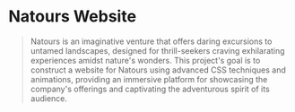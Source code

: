 # Natours Website

> Natours is an imaginative venture that offers daring excursions to untamed landscapes, designed for thrill-seekers craving exhilarating experiences amidst nature's wonders. This project's goal is to construct a website for Natours using advanced CSS techniques and animations, providing an immersive platform for showcasing the company's offerings and captivating the adventurous spirit of its audience.
